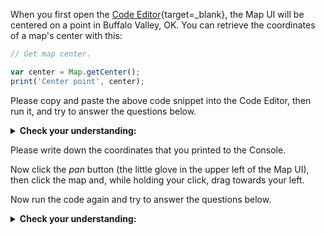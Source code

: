 

When you first open the [Code Editor](https://code.earthengine.google.com/){target=_blank}, the Map UI will be centered on a point in  Buffalo Valley, OK. You can retrieve the coordinates of a map's center with this:  

```js
// Get map center.

var center = Map.getCenter();
print('Center point', center);
```  

Please copy and paste the above code snippet into the Code Editor, then run it, and try to answer the questions below.

<details>
<summary><b>Check your understanding:</b></summary>
<br>
Please look at the Console Panel.<br>    
<br>
<li>Which number represents latitude and which represents longitude?</li>
<br>
<li>What does it mean if a number is negative?</li>
</details>

Please write down the coordinates that you printed to the Console.  

Now click the _pan_ button (the little glove in the upper left of the Map UI), then click the map and, while holding your click, drag towards your left.  

Now run the code again and try to answer the questions below.

<details>
<summary><b>Check your understanding:</b></summary>
<br>
Again, please look at the Console Panel.<br>    
<br>
<li>Which number changed the most when you panned?</li>
<br>
<li>How did it change?</li>
<br>
<li>Do you think you are moving the map when you pan, or are you moving the window through which you are looking at the map?</li>
</details>   
